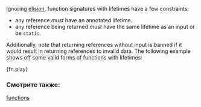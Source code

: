 Ignoring [elision], function signatures with lifetimes have a few constraints:

* any reference *must* have an annotated lifetime.
* any reference being returned *must* have the same lifetime as an input or
be `static`.

Additionally, note that returning references without input is banned if it
would result in returning references to invalid data. The following example shows
off some valid forms of functions with lifetimes:

{fn.play}

### Смотрите также:

[functions][fn]

[elision]: ../../scope/lifetime/elision.html
[fn]: ../../fn.html
